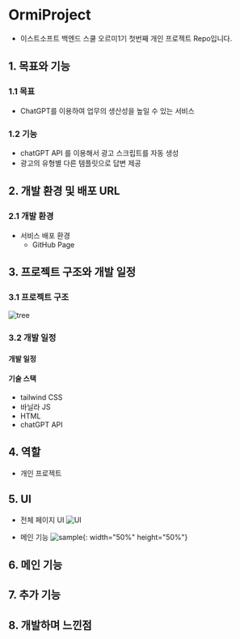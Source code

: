 # OrmiProject

-   이스트소프트 백엔드 스쿨 오르미1기 첫번째 개인 프로젝트 Repo입니다.

## 1. 목표와 기능

### 1.1 목표

-   ChatGPT를 이용하여 업무의 생산성을 높일 수 있는 서비스

### 1.2 기능

-   chatGPT API 를 이용해서 광고 스크립트를 자동 생성
-   광고의 유형별 다른 템플릿으로 답변 제공

## 2. 개발 환경 및 배포 URL

### 2.1 개발 환경

-   서비스 배포 환경
    -   GitHub Page

## 3. 프로젝트 구조와 개발 일정

### 3.1 프로젝트 구조

![tree](https://github.com/Hyunwooz/OrmiProject/assets/107661525/2ef50f32-6194-4d03-99ea-408af5ab4519)

### 3.2 개발 일정

#### 개발 일정

#### 기술 스택

-   tailwind CSS
-   바닐라 JS
-   HTML
-   chatGPT API

## 4. 역할

-   개인 프로젝트

## 5. UI

-   전체 페이지 UI
    ![UI](https://github.com/Hyunwooz/OrmiProject/assets/107661525/50bfb928-f579-4656-9585-dd72aa46bc7a)

-   메인 기능
    ![sample](https://github.com/Hyunwooz/OrmiProject/assets/107661525/3f7a5d78-089c-47f0-8643-d3274bbe5271){: width="50%" height="50%"}

## 6. 메인 기능

## 7. 추가 기능

## 8. 개발하며 느낀점
